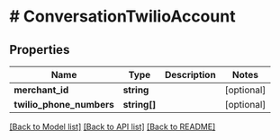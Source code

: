 # # ConversationTwilioAccount

## Properties

Name | Type | Description | Notes
------------ | ------------- | ------------- | -------------
**merchant_id** | **string** |  | [optional]
**twilio_phone_numbers** | **string[]** |  | [optional]

[[Back to Model list]](../../README.md#models) [[Back to API list]](../../README.md#endpoints) [[Back to README]](../../README.md)
